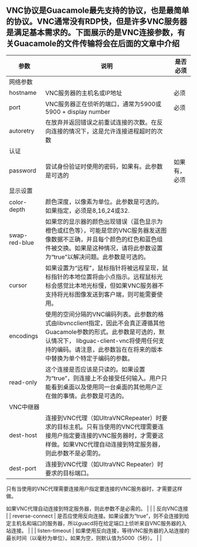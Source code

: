 ## VNC协议是Guacamole最先支持的协议，也是最简单的协议。VNC通常没有RDP快，但是许多VNC服务器是满足基本需求的。下面展示的是VNC连接参数，有关Guacamole的文件传输将会在后面的文章中介绍



| 参数 | 说明 | 是否必须 |
| -------- | -------- | -------- |
| 网络参数 |
| hostname     | VNC服务器的主机名或IP地址     | 必须     |
| port     | VNC服务器正在侦听的端口，通常为5900或5900 + display number     | 必须     |
| autoretry     | 在放弃并返回错误之前重试连接的次数。在反向连接的情况下，这是允许连接进程超时的次数     |       |
| 认证     |
| password     | 尝试身份验证时使用的密码，如果有。此参数是可选的     | 如果有，必须     |
| 显示设置     |
| color-depth | 颜色深度，以像素为单位。此参数是可选的。如果指定，必须是8,16,24或32.     |      |
| swap-red-blue | 如果您的显示器的颜色出现错误（蓝色显示为橙色或红色等），可能是您的VNC服务器发送图像数据不正确，并且每个颜色的红色和蓝色组件被交换。如果是这种情况，请将此参数设置为“true”以解决问题。此参数是可选的。     |      |
| cursor     | 如果设置为“远程”，鼠标指针将被远程呈现，鼠标指针的本地位置将由小点指示。远程鼠标光标会感觉比本地光标慢，但如果VNC服务器不支持将光标图像发送到客户端，则可能需要使用。 |      |
| encodings  | 使用的空间分隔的VNC编码列表。此参数的格式由libvncclient指定，因此不会真正遵循其他Guacamole参数的形式。此参数是可选的，默认情况下， libguac-client-vnc将使用任何支持的编码。请注意，此参数旨在在将来的版本中替换为单个特定于编码的参数。|     |
| read-only | 这个连接是否应该是只读的。如果设置为“true”，则连接上不会接受任何输入。用户只能看到桌面以及使用同一台桌面的其他用户正在做的事情。此参数是可选的。|      |
| VNC中继器 |
| dest-host | 连接到VNC代理（如UltraVNCRepeater）时要求的目标主机。只有当使用的VNC代理需要连接用户指定要连接的VNC服务器时，才需要这样做。如果VNC代理自动连接到特定服务器，则此参数不是必需的。|      |
| dest-port | 连接到VNC代理（如UltraVNC Repeater）时要求的目标端口。
只有当使用的VNC代理需要连接用户指定要连接的VNC服务器时，才需要这样做。

如果VNC代理自动连接到特定服务器，则此参数不是必需的。 |       |
| 反向VNC连接 |
| reverse-connect | 是否应使用反向连接。如果设置为“true”，则不会连接到给定主机名和端口的服务器，所以guacd将在给定端口上侦听来自VNC服务器的入站连接。 |  |
| listen-timeout | 如果使用反向连接，等待VNC服务器的入站连接的最长时间（以毫秒为单位）。如果为空，则默认值为5000（5秒）。 |  |
